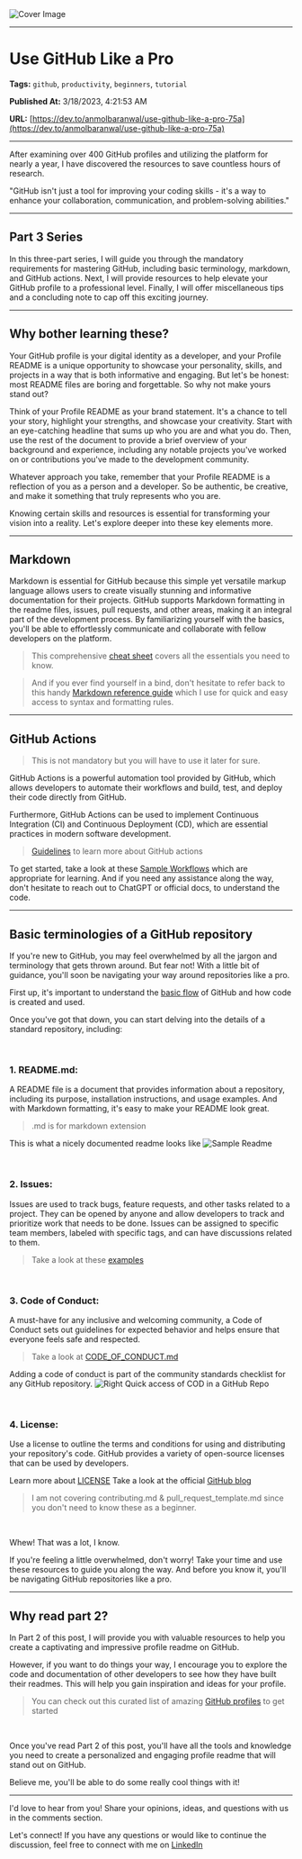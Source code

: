   <img src="https://media.dev.to/cdn-cgi/image/width=1000,height=420,fit=cover,gravity=auto,format=auto/https%3A%2F%2Fdev-to-uploads.s3.amazonaws.com%2Fuploads%2Farticles%2Fu3cyumoz27zu3t9z30qv.png" alt="Cover Image" />
  <hr />
  
  # Use GitHub Like a Pro
  
  **Tags:** `github`, `productivity`, `beginners`, `tutorial`

  **Published At:** 3/18/2023, 4:21:53 AM

  **URL:** [https://dev.to/anmolbaranwal/use-github-like-a-pro-75a](https://dev.to/anmolbaranwal/use-github-like-a-pro-75a)

  <hr />
  After examining over 400 GitHub profiles and utilizing the platform for nearly a year, I have discovered the resources to save countless hours of research.

"GitHub isn't just a tool for improving your coding skills - it's a way to enhance your collaboration, communication, and problem-solving abilities."

---

## Part 3 Series

In this three-part series, I will guide you through the mandatory requirements for mastering GitHub, including basic terminology, markdown, and GitHub actions. Next, I will provide resources to help elevate your GitHub profile to a professional level. Finally, I will offer miscellaneous tips and a concluding note to cap off this exciting journey.

--- 

## Why bother learning these?

Your GitHub profile is your digital identity as a developer, and your Profile README is a unique opportunity to showcase your personality, skills, and projects in a way that is both informative and engaging. But let's be honest: most README files are boring and forgettable. So why not make yours stand out?

Think of your Profile README as your brand statement. It's a chance to tell your story, highlight your strengths, and showcase your creativity. Start with an eye-catching headline that sums up who you are and what you do. Then, use the rest of the document to provide a brief overview of your background and experience, including any notable projects you've worked on or contributions you've made to the development community.

Whatever approach you take, remember that your Profile README is a reflection of you as a person and a developer. So be authentic, be creative, and make it something that truly represents who you are.

Knowing certain skills and resources is essential for transforming your vision into a reality. 
Let's explore deeper into these key elements more.

---

## Markdown

Markdown is essential for GitHub because this simple yet versatile markup language allows users to create visually stunning and informative documentation for their projects. 
GitHub supports Markdown formatting in the readme files, issues, pull requests, and other areas, making it an integral part of the development process. 
By familiarizing yourself with the basics, you'll be able to effortlessly communicate and collaborate with fellow developers on the platform.

> This comprehensive [cheat sheet](https://cheatography.com//simon-fermor/cheat-sheets/markdown/pdf/) covers all the essentials you need to know.

> And if you ever find yourself in a bind, don't hesitate to refer back to this handy [Markdown reference guide](https://github.com/adam-p/markdown-here/wiki/Markdown-Cheatsheet) which I use for quick and easy access to syntax and formatting rules.

---

## GitHub Actions

> This is not mandatory but you will have to use it later for sure.

GitHub Actions is a powerful automation tool provided by GitHub, which allows developers to automate their workflows and build, test, and deploy their code directly from GitHub. 

Furthermore, GitHub Actions can be used to implement Continuous Integration (CI) and Continuous Deployment (CD), which are essential practices in modern software development.

> [Guidelines](https://docs.github.com/en/actions) to learn more about GitHub actions

To get started, take a look at these [Sample Workflows](https://github.com/Anmol-Baranwal/Awesome-Illustrations-4Projects/tree/main/.github/workflows) which are appropriate for learning.
And if you need any assistance along the way, don't hesitate to reach out to ChatGPT or official docs, to understand the code.

---

## Basic terminologies of a GitHub repository

If you're new to GitHub, you may feel overwhelmed by all the jargon and terminology that gets thrown around. But fear not! With a little bit of guidance, you'll soon be navigating your way around repositories like a pro.

First up, it's important to understand the [basic flow](https://docs.github.com/en/get-started/quickstart/github-flow) of GitHub and how code is created and used. 

Once you've got that down, you can start delving into the details of a standard repository, including:

&nbsp;

### 1. README.md: 
A README file is a document that provides information about a repository, including its purpose, installation instructions, and usage examples. And with Markdown formatting, it's easy to make your README look great.
> .md is for markdown extension

This is what a nicely documented readme looks like
![Sample Readme](https://dev-to-uploads.s3.amazonaws.com/uploads/articles/xdksqd8obse4pqh1ym92.png)

&nbsp;

### 2. Issues: 
Issues are used to track bugs, feature requests, and other tasks related to a project. 
They can be opened by anyone and allow developers to track and prioritize work that needs to be done. 
Issues can be assigned to specific team members, labeled with specific tags, and can have discussions related to them.

> Take a look at these [examples](https://github.com/Anmol-Baranwal/Awesome-Illustrations-4Projects/issues)

&nbsp;

### 3. Code of Conduct: 
A must-have for any inclusive and welcoming community, a Code of Conduct sets out guidelines for expected behavior and helps ensure that everyone feels safe and respected.

> Take a look at [CODE_OF_CONDUCT.md](https://github.com/Anmol-Baranwal/Awesome-Illustrations-4Projects/blob/main/CODE_OF_CONDUCT.md)

Adding a code of conduct is part of the community standards checklist for any GitHub repository.
![Right Quick access of COD in a GitHub Repo](https://dev-to-uploads.s3.amazonaws.com/uploads/articles/0v43iwatcbrmvy79yt1f.png)

&nbsp;

### 4. License: 
Use a license to outline the terms and conditions for using and distributing your repository's code.
GitHub provides a variety of open-source licenses that can be used by developers.

Learn more about [LICENSE](https://gist.github.com/nicolasdao/a7adda51f2f185e8d2700e1573d8a633)
Take a look at the official [GitHub blog](https://github.com/readme/guides/open-source-licensing)

> I am not covering contributing.md & pull_request_template.md since you don't need to know these as a beginner.

&nbsp;

Whew! That was a lot, I know. 

If you're feeling a little overwhelmed, don't worry! Take your time and use these resources to guide you along the way. And before you know it, you'll be navigating GitHub repositories like a pro.

---

## Why read part 2?

In Part 2 of this post, I will provide you with valuable resources to help you create a captivating and impressive profile readme on GitHub.

However, if you want to do things your way, I encourage you to explore the code and documentation of other developers to see how they have built their readmes. This will help you gain inspiration and ideas for your profile.
> You can check out this curated list of amazing [GitHub profiles](https://eddiehubcommunity.github.io/awesome-github-profiles/profiles) to get started

&nbsp;

Once you've read Part 2 of this post, you'll have all the tools and knowledge you need to create a personalized and engaging profile readme that will stand out on GitHub.

Believe me, you'll be able to do some really cool things with it!

---

I'd love to hear from you! Share your opinions, ideas, and questions with us in the comments section.

Let's connect! If you have any questions or would like to continue the discussion, feel free to connect with me on [LinkedIn](https://www.linkedin.com/in/Anmol-Baranwal/)










    
  